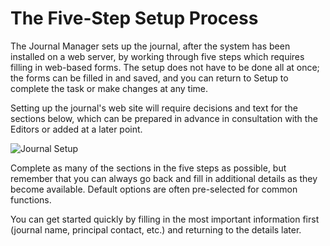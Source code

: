 


# The Five-Step Setup Process


The Journal Manager sets up the journal, after the system has been installed on a web server, by working through five steps which requires filling in web-based forms. The setup does not have to be done all at once; the forms can be filled in and saved, and you can return to Setup to complete the task or make changes at any time.

Setting up the journal's web site will require decisions and text for the  sections below, which can be prepared in advance in consultation with the Editors or added at a later point.




![Journal Setup](images/chapter5/journal_setup.png)


Complete as many of the sections in the five steps as possible, but remember that you can always go back and fill in additional details as they become available. Default options are often pre-selected for common functions.

You can get started quickly by filling in the most important information first (journal name, principal contact, etc.) and returning to the details later.